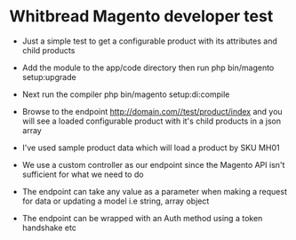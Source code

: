 # Whitbread Magento developer test

* Just a simple test to get a configurable product with its attributes and child products

* Add the module to the app/code directory then run php bin/magento setup:upgrade

* Next run the compiler php bin/magento setup:di:compile

* Browse to the endpoint http://domain.com//test/product/index and you will see a loaded configurable product with it's child products in a json array

* I've used sample product data which will load a product by SKU MH01

* We use a custom controller as our endpoint since the Magento API isn't sufficient for what we need to do

* The endpoint can take any value as a parameter when making a request for data or updating a model i.e string, array object

* The endpoint can be wrapped with an Auth method using a token handshake etc
